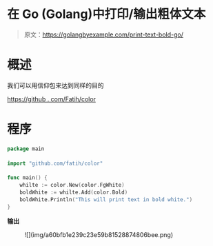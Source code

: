 # 在 Go (Golang)中打印/输出粗体文本

> 原文：<https://golangbyexample.com/print-text-bold-go/>

# **概述**

我们可以用信仰包来达到同样的目的

[https://github . com/Fatih/color](https://github.com/fatih/color)

# **程序**

```go
package main

import "github.com/fatih/color"

func main() {
    whilte := color.New(color.FgWhite)
    boldWhite := whilte.Add(color.Bold)
    boldWhite.Println("This will print text in bold white.")
}
```

**输出**

<figure class="wp-block-image size-full">![](img/a60bfb1e239c23e59b81528874806bee.png)</figure>